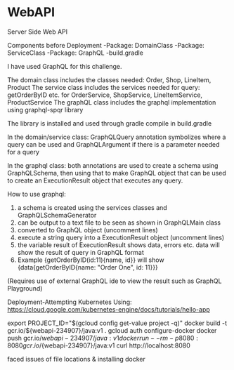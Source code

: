 # WebAPI
Server Side Web API

Components before Deployment
-Package: DomainClass
-Package: ServiceClass
-Package: GraphQL
-build.gradle

I have used GraphQL for this challenge. 

The domain class includes the classes needed: Order, Shop, LineItem, Product
The service class includes the services needed for query: getOrderByID etc. for OrderService, ShopService, LineItemService, ProductService
The graphQL class includes the graphql implementation using graphql-spqr library

The library is installed and used through gradle compile in build.gradle

In the domain/service class: GraphQLQuery annotation symbolizes where a query can be used and GraphQLArgument if there is a parameter needed for a query

In the graphql class: both annotations are used to create a schema using GraphQLSchema, then using that to make GraphQL object that can be used to create an ExecutionResult object that executes any query.

How to use graphql:
1. a schema is created using the services classes and GraphQLSchemaGenerator 
2. can be output to a text file to be seen as shown in GraphQLMain class
3. converted to GraphQL object (uncomment lines)
4. execute a string query into a ExecutionResult object (uncomment lines)
5. the variable result of ExecutionResult shows data, errors etc. data will show the result of query in GraphQL format
6. Example {getOrderByID(id:11){name, id}} will show {data{getOrderByID{name: "Order One", id: 11}}}

(Requires use of external GraphQL ide to view the result such as GraphQL Playground)

Deployment-Attempting Kubernetes
Using: https://cloud.google.com/kubernetes-engine/docs/tutorials/hello-app

export PROJECT_ID="$(gcloud config get-value project -q)"
docker build -t gcr.io/${webapi-234907}/java:v1 .
gcloud auth configure-docker
docker push gcr.io/${webapi-234907}/java:v1
docker run --rm -p 8080:8080 gcr.io/${webapi-234907}/java:v1
curl http://localhost:8080

faced issues of file locations & installing docker
